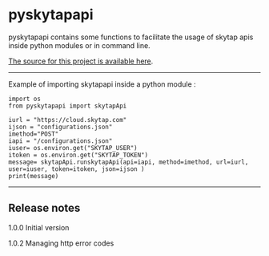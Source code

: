# pyskytapapi

pyskytapapi contains some functions to facilitate the usage of skytap apis inside python modules or in command line.

[The source for this project is available here][src].

---

Example of importing skytapapi inside a python module :

    import os
    from pyskytapapi import skytapApi

    iurl = "https://cloud.skytap.com"
    ijson = "configurations.json"
    imethod="POST"
    iapi = "/configurations.json"
    iuser= os.environ.get("SKYTAP_USER")
    itoken = os.environ.get("SKYTAP_TOKEN")
    message= skytapApi.runskytapApi(api=iapi, method=imethod, url=iurl, user=iuser, token=itoken, json=ijson )
    print(message)

---

[packaging guide]: https://packaging.python.org
[distribution tutorial]: https://packaging.python.org/tutorials/packaging-projects/
[src]: https://github.com/stormalf/pyskytapapi
[rst]: http://docutils.sourceforge.net/rst.html
[md]: https://tools.ietf.org/html/rfc7764#section-3.5 "CommonMark variant"
[md use]: https://packaging.python.org/specifications/core-metadata/#description-content-type-optional


## Release notes

1.0.0 Initial version

1.0.2 Managing http error codes